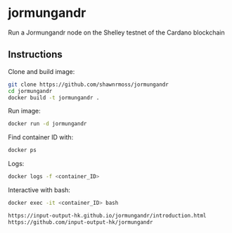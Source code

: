 # jormungandr
Run a Jormungandr node on the Shelley testnet of the Cardano blockchain

## Instructions
Clone and build image:
```bash
git clone https://github.com/shawnrmoss/jormungandr
cd jormungandr
docker build -t jormungandr .
```
Run image:
```bash
docker run -d jormungandr
```
Find container ID with:
```bash
docker ps
```
Logs:
```bash
docker logs -f <container_ID>
```
Interactive with bash:
```bash
docker exec -it <container_ID> bash

https://input-output-hk.github.io/jormungandr/introduction.html
https://github.com/input-output-hk/jormungandr